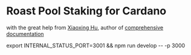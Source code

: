 # Roast Pool Staking for Cardano

with the great help from [Xiaoxing Hu](https://github.com/xiaoxinghu), author of [comprehensive documentation](https://orgapp.github.io/gatsby-starter-blorg/)

export INTERNAL_STATUS_PORT=3001 && npm run develop -- -p 3000

